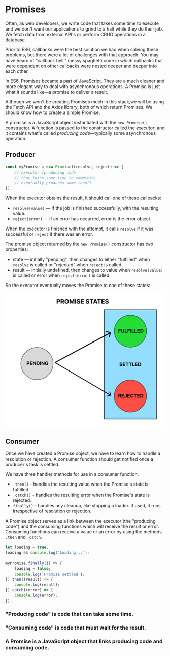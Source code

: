 # Promises

Often, as web developers, we write code that takes some time to execute and we don't want our applications to grind to a halt while they do their job. We fetch data from external API's or perform CRUD operations in a database.

Prior to ES6, callbacks were the best solution we had when solving these problems, but there were a lot of challenges with that approach. You may have heard of "callback hell," messy spaghetti code in which callbacks that were dependent on other callbacks were nested deeper and deeper into each other.

In ES6, Promises became a part of JavaScript. They are a much cleaner and more elegant way to deal with asynchronous operations. A Promise is just what it sounds like—a promise to deliver a result.

Although we won't be creating Promises much in this stack,we will be using the Fetch API and the Axios library, both of which return Promises. We should know how to create a simple Promise.

A promise is a JavaScript object instantiated with the `new Promise()` constructor. A function is passed to the constructor called the *executor*, and it contains what's called *producing code*—typically some asynchronous operation.

## Producer

```js
const myPromise = new Promise((resolve, reject) => {
    // executor (producing code
    // that takes some time to complete)
    // eventually produces some result
});
```

When the executor obtains the result, it should call one of these callbacks:

- `resolve(value)` — if the job is finished successfully, with the resulting value.
- `reject(error)` — if an error has occurred, error is the error object.

When the executor is finished with the attempt, it calls `resolve` if it was successful or `reject` if there was an error.

The promise object returned by the `new Promise()` constructor has two properties:

- state — initially "pending", then changes to either "fulfilled" when `resolve` is called or "rejected" when `reject` is called.
- result — initially undefined, then changes to value when `resolve(value)` is called or error when `reject(error)` is called.

So the executor eventually moves the Promise to one of these states:

![promise states](assets/promise-states.png)

## Consumer

Once we have created a Promise object, we have to learn how to handle a resolution or rejection. A consumer function should get notified once a producer's task is settled.

We have three handler methods for use in a consumer function:

- `.then()` - handles the resulting value when the Promise's state is fulfilled.
- `.catch()` - handles the resulting error when the Promise's state is rejected.
- `finally()` - handles any cleanup, like stopping a loader. If used, it runs irrespective of resolution or rejection.

A Promise object serves as a link between the executor (the "producing code") and the consuming functions which will receive the result or error. Consuming functions can receive a value or an error by using the methods `.then` and `.catch`.

```js
let loading = true;
loading && console.log('Loading...');

myPromise.finally(() => {
    loading = false;
    console.log(`Promise settled`);
}).then((result) => {
    console.log(result);
}).catch((error) => {
    console.log(error);
});
```

### "Producing code" is code that can take some time.

### "Consuming code" is code that must wait for the result.

### A Promise is a JavaScript object that links producing code and consuming code.
